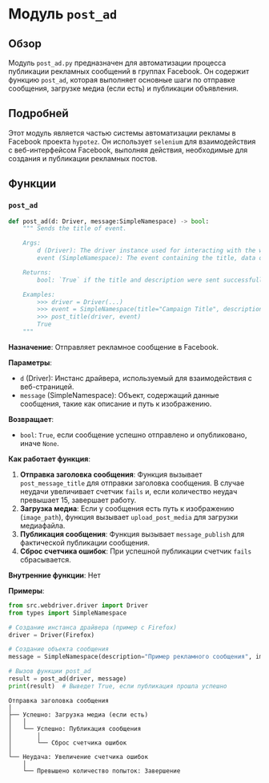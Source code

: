 # Модуль `post_ad`

## Обзор

Модуль `post_ad.py` предназначен для автоматизации процесса публикации рекламных сообщений в группах Facebook. Он содержит функцию `post_ad`, которая выполняет основные шаги по отправке сообщения, загрузке медиа (если есть) и публикации объявления.

## Подробней

Этот модуль является частью системы автоматизации рекламы в Facebook проекта `hypotez`. Он использует `selenium` для взаимодействия с веб-интерфейсом Facebook, выполняя действия, необходимые для создания и публикации рекламных постов.

## Функции

### `post_ad`

```python
def post_ad(d: Driver, message:SimpleNamespace) -> bool:
    """ Sends the title of event.

    Args:
        d (Driver): The driver instance used for interacting with the webpage.
        event (SimpleNamespace): The event containing the title, data of event and description to be sent.

    Returns:
        bool: `True` if the title and description were sent successfully, otherwise `None`.

    Examples:
        >>> driver = Driver(...)
        >>> event = SimpleNamespace(title="Campaign Title", description="Event Description")
        >>> post_title(driver, event)
        True
    """
```

**Назначение**: Отправляет рекламное сообщение в Facebook.

**Параметры**:

-   `d` (Driver): Инстанс драйвера, используемый для взаимодействия с веб-страницей.
-   `message` (SimpleNamespace): Объект, содержащий данные сообщения, такие как описание и путь к изображению.

**Возвращает**:

-   `bool`: `True`, если сообщение успешно отправлено и опубликовано, иначе `None`.

**Как работает функция**:

1.  **Отправка заголовка сообщения**: Функция вызывает `post_message_title` для отправки заголовка сообщения. В случае неудачи увеличивает счетчик `fails` и, если количество неудач превышает 15, завершает работу.
2.  **Загрузка медиа**: Если у сообщения есть путь к изображению (`image_path`), функция вызывает `upload_post_media` для загрузки медиафайла.
3.  **Публикация сообщения**: Функция вызывает `message_publish` для фактической публикации сообщения.
4.  **Сброс счетчика ошибок**: При успешной публикации счетчик `fails` сбрасывается.

**Внутренние функции**: Нет

**Примеры**:

```python
from src.webdriver.driver import Driver
from types import SimpleNamespace

# Создание инстанса драйвера (пример с Firefox)
driver = Driver(Firefox)

# Создание объекта сообщения
message = SimpleNamespace(description="Пример рекламного сообщения", image_path="/path/to/image.jpg")

# Вызов функции post_ad
result = post_ad(driver, message)
print(result)  # Выведет True, если публикация прошла успешно
```

```ascii
Отправка заголовка сообщения
│
├── Успешно: Загрузка медиа (если есть)
│   │
│   └── Успешно: Публикация сообщения
│       │
│       └── Сброс счетчика ошибок
│
└── Неудача: Увеличение счетчика ошибок
    │
    └── Превышено количество попыток: Завершение